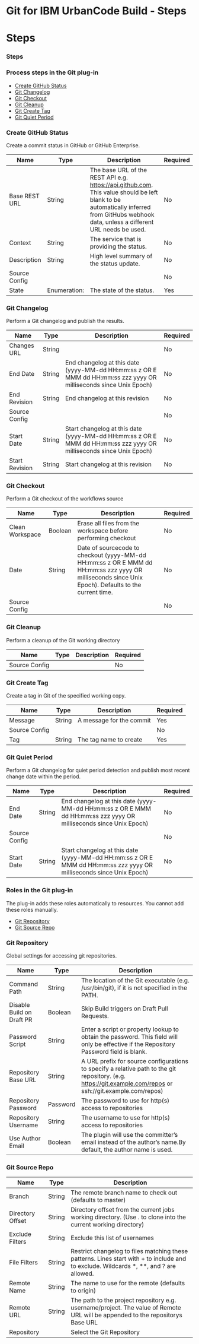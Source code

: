 
Git for IBM UrbanCode Build - Steps
===================================

# Steps


### Steps



### Process steps in the Git plug-in

* [Create GitHub Status](#create_github_status)
* [Git Changelog](#git_changelog)
* [Git Checkout](#git_checkout)
* [Git Cleanup](#git_cleanup)
* [Git Create Tag](#git_create_tag)
* [Git Quiet Period](#git_quiet_period)


### Create GitHub Status

Create a commit status in GitHub or GitHub Enterprise.


| Name | Type | Description                                                                                                          | Required |
| ---- | ---- | -------------------------------------------------------------------------------------------------------------------- | -------- |
| Base REST URL | String | The base URL of the REST API e.g. https://api.github.com. This value should be left blank to be automatically inferred from GitHubs webhook data, unless a different URL needs be used. | No |
| Context | String | The service that is providing the status. | No |
| Description | String | High level summary of the status update. | No |
| Source Config |  |  | No |
| State | Enumeration: | The state of the status. | Yes |

### Git Changelog

Perform a Git changelog and publish the results.


| Name | Type | Description                                                                                                          | Required |
| ---- | ---- | -------------------------------------------------------------------------------------------------------------------- | -------- |
| Changes URL | String |  | No |
| End Date | String | End changelog at this date (yyyy-MM-dd HH:mm:ss z OR E MMM dd HH:mm:ss zzz yyyy OR milliseconds since Unix Epoch) | No |
| End Revision | String | End changelog at this revision | No |
| Source Config |  |  | No |
| Start Date | String | Start changelog at this date (yyyy-MM-dd HH:mm:ss z OR E MMM dd HH:mm:ss zzz yyyy OR milliseconds since Unix Epoch) | No |
| Start Revision | String | Start changelog at this revision | No |

### Git Checkout

Perform a Git checkout of the workflows source


| Name | Type | Description                                                                                                          | Required |
| ---- | ---- | -------------------------------------------------------------------------------------------------------------------- | -------- |
| Clean Workspace | Boolean | Erase all files from the workspace before performing checkout | No |
| Date | String | Date of sourcecode to checkout (yyyy-MM-dd HH:mm:ss z OR E MMM dd HH:mm:ss zzz yyyy OR milliseconds since Unix Epoch). Defaults to the current time. | No |
| Source Config |  |  | No |

### Git Cleanup

Perform a cleanup of the Git working directory


| Name | Type | Description                                                                                                          | Required |
| ---- | ---- | -------------------------------------------------------------------------------------------------------------------- | -------- |
| Source Config |  |  | No |

### Git Create Tag

Create a tag in Git of the specified working copy.


| Name | Type | Description                                                                                                          | Required |
| ---- | ---- | -------------------------------------------------------------------------------------------------------------------- | -------- |
| Message | String | A message for the commit | Yes |
| Source Config |  |  | No |
| Tag | String | The tag name to create | Yes |

### Git Quiet Period

Perform a Git changelog for quiet period detection and publish most recent change date within the period.


| Name | Type | Description                                                                                                          | Required |
| ---- | ---- | -------------------------------------------------------------------------------------------------------------------- | -------- |
| End Date | String | End changelog at this date (yyyy-MM-dd HH:mm:ss z OR E MMM dd HH:mm:ss zzz yyyy OR milliseconds since Unix Epoch) | No |
| Source Config |  |  | No |
| Start Date | String | Start changelog at this date (yyyy-MM-dd HH:mm:ss z OR E MMM dd HH:mm:ss zzz yyyy OR milliseconds since Unix Epoch) | No |


### Roles in the Git plug-in

The plug-in adds these roles automatically to resources. You cannot add these roles manually.

* [Git Repository](#git_repository_role)
* [Git Source Repo](#git_source_repo_role)


### Git Repository

Global settings for accessing git repositories.


| Name | Type | Description |
| --- | --- | --- |
| Command Path | String | The location of the Git executable (e.g. /usr/bin/git), if it is not specified in the PATH. |
| Disable Build on Draft PR | Boolean | Skip Build triggers on Draft Pull Requests. |
| Password Script | String | Enter a script or property lookup to obtain the password. This field will only be effective if the Repository Password field is blank. |
| Repository Base URL | String | A URL prefix for source configurations to specify a relative path to the git repository. (e.g. https://git.example.com/repos or ssh://git.example.com/repos) |
| Repository Password | Password | The password to use for http(s) access to repositories |
| Repository Username | String | The username to use for http(s) access to repositories |
| Use Author Email | Boolean | The plugin will use the committer’s email instead of the author’s name.By default, the author name is used. |

### Git Source Repo


| Name | Type | Description |
| --- | --- | --- |
| Branch | String | The remote branch name to check out (defaults to master) |
| Directory Offset | String | Directory offset from the current jobs working directory. (Use . to clone into the current working directory) |
| Exclude Filters | String | Exclude this list of usernames |
| File Filters | String | Restrict changelog to files matching these patterns. Lines start with + to include and to exclude. Wildcards \*, \*\*, and ? are allowed. |
| Remote Name | String | The name to use for the remote (defaults to origin) |
| Remote URL | String | The path to the project repository e.g. username/project. The value of Remote URL will be appended to the repositorys Base URL |
| Repository |  | Select the Git Repository |


